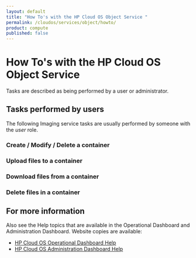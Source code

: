 ```yaml
---
layout: default
title: "How To's with the HP Cloud OS Object Service "
permalink: /cloudos/services/object/howto/
product: compute
published: false
---
```

<!--PUBLISHED-->
# How To's with the HP Cloud OS Object Service #

<!-- Taken from http://wiki.hpcloud.net/display/core/Core+Edition+Use+cases#CoreEditionUsecases-OverCloud -->

Tasks are described as being performed by a user or administrator.

## Tasks performed by users ##

The following Imaging service tasks are usually performed by someone with the *user* role.

### Create / Modify / Delete a container

### Upload files to a container

### Download files from a container

### Delete files in a container

	
## For more information ##

Also see the Help topics that are available in the Operational Dashboard and Administration Dashboard.  Website copies are available:

* [HP Cloud OS Operational Dashboard Help](/cloudos/manage/operational-dashboard/)
* [HP Cloud OS Administration Dashboard Help](/cloudos/manage/administration-dashboard/)
